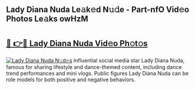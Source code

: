 ## Lady Diana Nuda Le𝚊k𝚎d N𝚞𝚍e - Part-nfO Vid𝚎o Photos Le𝚊ks owHzM

# <h2><a href="http://fbdg5w3.evod.top/?m=Lady+Diana+Nuda">🔗 👉🔴 Lady Diana Nuda Vid𝚎o Ph𝚘t𝚘s</a></h2>

[![Lady Diana Nuda N𝚞d𝚎s](https://i.imgur.com/8V9OHl7.gif)](http://fbdg5w3.evod.top/?m=Lady+Diana+Nuda)
Influential social media star Lady Diana Nuda, famous for sharing lifestyle and dance-themed content, including dance trend performances and mini vlogs. Public figures Lady Diana Nuda can be role models for both positive and negative behaviors. 
